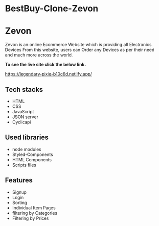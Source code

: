 # BestBuy-Clone-Zevon

# Zevon


Zevon is an online Ecommerce Website which is providing all Electronics Devices From this website, users can Order any Devices as per their need  and much more across the world.

**To see the live site click the below link.**

https://legendary-pixie-b10c6d.netlify.app/

## Tech stacks
<ul>
 
  <li>HTML</li>
  <li>CSS</li>
  <li>JavaScript</li>
  <li>JSON server</li>
  <li>Cyclicapi</li>
</ul>

## Used libraries
<ul>
  <li>node modules</li>
  <li>Styled-Components</li>
 <li>HTML Components</li>
 <li>Scripts files</li>
 
</ul>

## Features
<ul>
  <li>Signup</li>
  <li>Login</li>
    <li>Sorting</li>
  <li>Individual Item Pages</li>


<li>filtering by Categories</li>

  <li>Filtering by Prices</li>
  
</ul>
